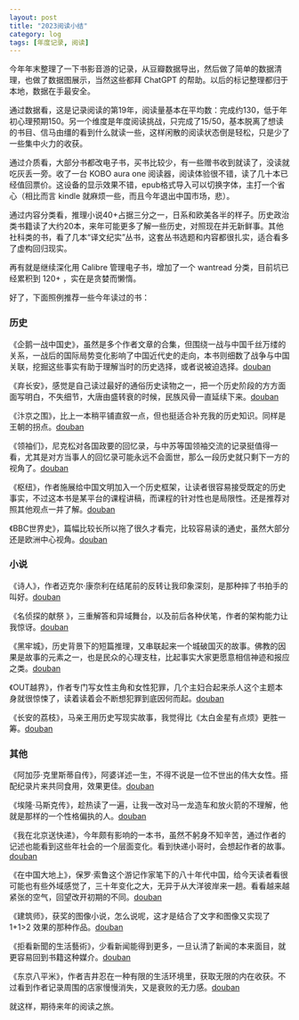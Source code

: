 ```yaml
---
layout: post
title: "2023阅读小结"
category: log
tags: [年度记录, 阅读]
---
```


今年年末整理了一下书影音游的记录，从豆瓣数据导出，然后做了简单的数据清理，也做了数据图展示，当然这些都拜 ChatGPT 的帮助。以后的标记整理都归于本地，数据在手最安全。

通过数据看，这是记录阅读的第19年，阅读量基本在平均数：完成约130，低于年初心理预期150。另一个维度是年度阅读挑战，只完成了15/50，基本脱离了想读的书目、信马由缰的看到什么就读一些，这样闲散的阅读状态倒是轻松，只是少了一些集中火力的收获。

通过介质看，大部分书都改电子书，买书比较少，有一些赠书收到就读了，没读就吃灰丢一旁。收了一台 KOBO aura one 阅读器，阅读体验很不错，读了几十本已经值回票价。这设备的显示效果不错，epub格式导入可以切换字体，主打一个省心（相比而言 kindle 就麻烦一些，而且今年退出中国市场，悲）。

通过内容分类看，推理小说40+占据三分之一，日系和欧美各半的样子。历史政治类书籍读了大约20本，来年可能更多了解一些历史，对照现在并无新鲜事。其他社科类的书，看了几本“译文纪实”丛书，这套丛书选题和内容都很扎实，适合看多了虚构回归现实。

再有就是继续深化用 Calibre 管理电子书，增加了一个 wantread 分类，目前坑已经累积到 120+  ，实在是贪婪而懒惰。

好了，下面照例推荐一些今年读过的书：

### 历史

《企鹅一战中国史》，虽然是多个作者文章的合集，但围绕一战与中国千丝万缕的关系，一战后的国际局势变化影响了中国近代史的走向，本书则细数了战争与中国关联，挖掘这些事实有助于理解当时的历史选择，或者说被迫选择。[douban](https://book.douban.com/subject/35405262)

《弃长安》，感觉是自己读过最好的通俗历史读物之一，把一个历史阶段的方方面面写明白，不失细节，大唐由盛转衰的时候，民族风骨一直延续下来。[douban](https://book.douban.com/subject/35678328)

《汴京之围》，比上一本稍平铺直叙一点，但也挺适合补充我的历史知识。同样是王朝的拐点。[douban](https://book.douban.com/subject/34433981)

《领袖们》，尼克松对各国政要的回忆录，与中苏等国领袖交流的记录挺值得一看，尤其是对方当事人的回忆录可能永远不会面世，那么一段历史就只剩下一方的视角了。[douban](https://book.douban.com/subject/7054801)

《枢纽》，作者施展给中国文明加入一个历史框架，让读者很容易接受既定的历史事实，不过这本书是某平台的课程讲稿，而课程的针对性也是局限性。还是推荐对照其他观点一并了解。[douban](https://book.douban.com/subject/27602003)

《BBC世界史》，篇幅比较长所以拖了很久才看完，比较容易读的通史，虽然大部分还是欧洲中心视角。[douban](https://book.douban.com/subject/26902009)

### 小说

《诗人》，作者迈克尔·康奈利在结尾前的反转让我印象深刻，是那种摔了书拍手的叫好。[douban](https://book.douban.com/subject/30318654)

《名侦探的献祭 》，三重解答和异域舞台，以及前后各种伏笔，作者的架构能力让我惊讶。[douban](https://book.douban.com/subject/36512989)

《黑牢城》，历史背景下的短篇推理，又串联起来一个城破国灭的故事。佛教的因果是故事的元素之一，也是民众的心理支柱，比起事实大家更愿意相信神迹和报应之类。[douban](https://book.douban.com/subject/35423802)

《OUT越界》，作者专门写女性主角和女性犯罪，几个主妇合起来杀人这个主题本身就很惊悚了，读着读着会不断想犯罪到底因何而起。[douban](https://book.douban.com/subject/30200873)

《长安的荔枝》，马亲王用历史写现实故事，我觉得比《太白金星有点烦》更胜一筹。[douban](https://book.douban.com/subject/36104107)

### 其他


《阿加莎·克里斯蒂自传》，阿婆详述一生，不得不说是一位不世出的伟大女性。搭配纪录片来共同食用，效果更佳。[douban](https://book.douban.com/subject/27024106)

《埃隆·马斯克传》，趁热读了一遍，让我一改对马一龙造车和放火箭的不理解，他就是那样的一个性格偏执的人。[douban](https://book.douban.com/subject/36518892)

《我在北京送快递》，今年颇有影响的一本书，虽然不躬身不知辛苦，通过作者的记述也能看到这些年社会的一个层面变化。看到快递小哥时，会想起作者的故事。[douban](https://book.douban.com/subject/36150423)

《在中国大地上》，保罗·索鲁这个游记作家笔下的八十年代中国，给今天读者看很可能也有些外域感觉了，三十年变化之大，无异于从大洋彼岸来一趟。看看越来越紧张的空气，回望改开初期的不同。[douban](https://book.douban.com/subject/35148942)

《建筑师》，获奖的图像小说，怎么说呢，这才是结合了文字和图像又实现了 1+1>2 效果的那种作品。[douban](https://book.douban.com/subject/30218241)

《拒看新聞的生活藝術》，少看新闻能得到更多，一旦认清了新闻的本来面目，就更容易回到书籍这种媒介。[douban](https://book.douban.com/subject/34978919)

《东京八平米》，作者吉井忍在一种有限的生活环境里，获取无限的内在收获。不过看到作者记录周围的店家慢慢消失，又是衰败的无力感。[douban](https://book.douban.com/subject/36096287)


就这样，期待来年的阅读之旅。



